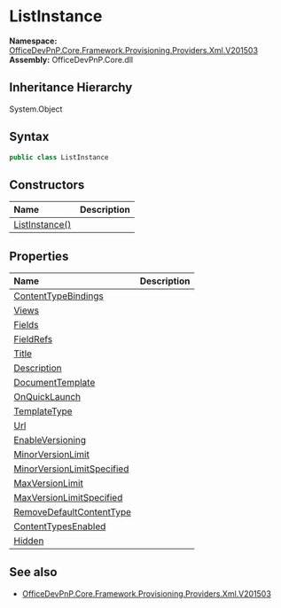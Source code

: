 # ListInstance
  

**Namespace:** [OfficeDevPnP.Core.Framework.Provisioning.Providers.Xml.V201503](OfficeDevPnP.Core.Framework.Provisioning.Providers.Xml.V201503.md)  
**Assembly:** OfficeDevPnP.Core.dll  
## Inheritance Hierarchy
System.Object  
## Syntax
```C#
public class ListInstance
```
## Constructors
|**Name**|**Description**|
|:-----|:-----|
| [ListInstance()](OfficeDevPnP.Core.Framework.Provisioning.Providers.Xml.V201503.ListInstance.Constructor1details.md) | 
## Properties
|**Name**|**Description**|
|:-----|:-----|
| [ContentTypeBindings](OfficeDevPnP.Core.Framework.Provisioning.Providers.Xml.V201503.ListInstance.ContentTypeBindings.md) | 
| [Views](OfficeDevPnP.Core.Framework.Provisioning.Providers.Xml.V201503.ListInstance.Views.md) | 
| [Fields](OfficeDevPnP.Core.Framework.Provisioning.Providers.Xml.V201503.ListInstance.Fields.md) | 
| [FieldRefs](OfficeDevPnP.Core.Framework.Provisioning.Providers.Xml.V201503.ListInstance.FieldRefs.md) | 
| [Title](OfficeDevPnP.Core.Framework.Provisioning.Providers.Xml.V201503.ListInstance.Title.md) | 
| [Description](OfficeDevPnP.Core.Framework.Provisioning.Providers.Xml.V201503.ListInstance.Description.md) | 
| [DocumentTemplate](OfficeDevPnP.Core.Framework.Provisioning.Providers.Xml.V201503.ListInstance.DocumentTemplate.md) | 
| [OnQuickLaunch](OfficeDevPnP.Core.Framework.Provisioning.Providers.Xml.V201503.ListInstance.OnQuickLaunch.md) | 
| [TemplateType](OfficeDevPnP.Core.Framework.Provisioning.Providers.Xml.V201503.ListInstance.TemplateType.md) | 
| [Url](OfficeDevPnP.Core.Framework.Provisioning.Providers.Xml.V201503.ListInstance.Url.md) | 
| [EnableVersioning](OfficeDevPnP.Core.Framework.Provisioning.Providers.Xml.V201503.ListInstance.EnableVersioning.md) | 
| [MinorVersionLimit](OfficeDevPnP.Core.Framework.Provisioning.Providers.Xml.V201503.ListInstance.MinorVersionLimit.md) | 
| [MinorVersionLimitSpecified](OfficeDevPnP.Core.Framework.Provisioning.Providers.Xml.V201503.ListInstance.MinorVersionLimitSpecified.md) | 
| [MaxVersionLimit](OfficeDevPnP.Core.Framework.Provisioning.Providers.Xml.V201503.ListInstance.MaxVersionLimit.md) | 
| [MaxVersionLimitSpecified](OfficeDevPnP.Core.Framework.Provisioning.Providers.Xml.V201503.ListInstance.MaxVersionLimitSpecified.md) | 
| [RemoveDefaultContentType](OfficeDevPnP.Core.Framework.Provisioning.Providers.Xml.V201503.ListInstance.RemoveDefaultContentType.md) | 
| [ContentTypesEnabled](OfficeDevPnP.Core.Framework.Provisioning.Providers.Xml.V201503.ListInstance.ContentTypesEnabled.md) | 
| [Hidden](OfficeDevPnP.Core.Framework.Provisioning.Providers.Xml.V201503.ListInstance.Hidden.md) | 
## See also
- [OfficeDevPnP.Core.Framework.Provisioning.Providers.Xml.V201503](OfficeDevPnP.Core.Framework.Provisioning.Providers.Xml.V201503.md)
